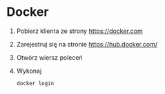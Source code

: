 # Docker

1. Pobierz klienta ze strony <https://docker.com>
2. Zarejestruj się na stronie <https://hub.docker.com/>
3. Otwórz wiersz poleceń
4. Wykonaj

    ```bash
    docker login
    ```
